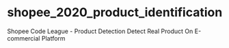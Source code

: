 # shopee_2020_product_identification
Shopee Code League - Product Detection Detect Real Product On E-commercial Platform
